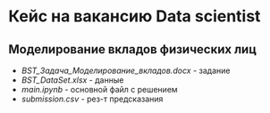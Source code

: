 # Кейс на вакансию Data scientist
## Моделирование вкладов физических лиц

- *BST_Задача_Моделирование_вкладов.docx* - задание
- *BST_DataSet.xlsx* - данные
- *main.ipynb* - основной файл с решением
- *submission.csv* - рез-т предсказания
